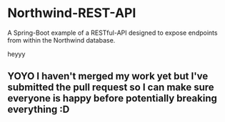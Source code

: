 # Northwind-REST-API
A Spring-Boot example of a RESTful-API designed to expose endpoints from within the Northwind database.

heyyy

## YOYO I haven't merged my work yet but I've submitted the pull request so I can make sure everyone is happy before potentially breaking everything :D
